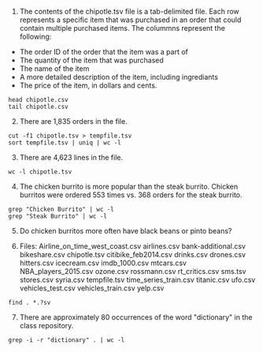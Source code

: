 

1. The contents of the chipotle.tsv file is a tab-delimited file. Each row represents a specific item that was purchased in an order that could contain multiple purchased items. The colummns represent the following:

* The order ID of the order that the item was a part of
* The quantity of the item that was purchased
* The name of the item
* A more detailed description of the item, including ingrediants
* The price of the item, in dollars and cents.

```
head chipotle.csv
tail chipotle.csv
```

2. There are 1,835 orders in the file.

```
cut -f1 chipotle.tsv > tempfile.tsv
sort tempfile.tsv | uniq | wc -l
```

3. There are 4,623 lines in the file.

```
wc -l chipotle.tsv
```

4. The chicken burrito is more popular than the steak burrito. Chicken burritos were ordered 553 times vs. 368 orders for the steak burrito.

```
grep "Chicken Burrito" | wc -l
grep "Steak Burrito" | wc -l
```

5. Do chicken burritos more often have black beans or pinto beans?


6. Files:
Airline_on_time_west_coast.csv
airlines.csv
bank-additional.csv
bikeshare.csv
chipotle.tsv
citibike_feb2014.csv
drinks.csv
drones.csv
hitters.csv
icecream.csv
imdb_1000.csv
mtcars.csv
NBA_players_2015.csv
ozone.csv
rossmann.csv
rt_critics.csv
sms.tsv
stores.csv
syria.csv
tempfile.tsv
time_series_train.csv
titanic.csv
ufo.csv
vehicles_test.csv
vehicles_train.csv
yelp.csv

```
find . *.?sv
```

7. There are approximately 80 occurrences of the word "dictionary" in the class repository.

```
grep -i -r "dictionary" . | wc -l
```
